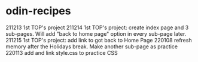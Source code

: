 # odin-recipes
211213 1st TOP's project
211214 1st TOP's project: create index page and 3 sub-pages. Will add "back to home page" option in every sub-page later.
211215 1st TOP's project: add link to got back to Home Page
220108 refresh memory after the Holidays break. Make another sub-page as practice
220113 add and link style.css to practice CSS
